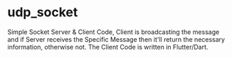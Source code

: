 # udp_socket
Simple Socket Server &amp; Client Code, Client is broadcasting the message and if Server receives the Specific Message then it'll return the necessary information, otherwise not. The Client Code is written in Flutter/Dart.
